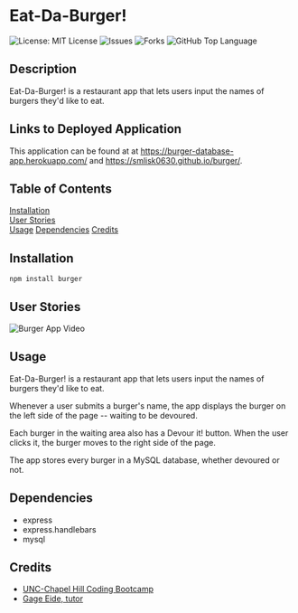 # Eat-Da-Burger!
![License: MIT License](https://img.shields.io/badge/License-MIT-blue.svg)
![Issues](https://img.shields.io/github/issues/smlisk0630/burger)
![Forks](https://img.shields.io/github/forks/smlisk0630/burger)
![GitHub Top Language](https://img.shields.io/github/languages/top/smlisk0630/burger)
## Description
Eat-Da-Burger! is a restaurant app that lets users input the names of burgers they'd like to eat.
## Links to Deployed Application
This application can be found at at https://burger-database-app.herokuapp.com/ and https://smlisk0630.github.io/burger/.
## Table of Contents
[Installation](https://smlisk0630.github.io/burger#installation)  
[User Stories](https://smlisk0630.github.io/burger#stories)  
[Usage](https://smlisk0630.github.io/burger#usage)
[Dependencies](https://smlisk0630.github.io/burger#dependencies)
[Credits](https://smlisk0630.github.io/burger#credits)   
## Installation
```
npm install burger
```
## User Stories
![Burger App Video](/public/assets/burger-app.gif)
## Usage
Eat-Da-Burger! is a restaurant app that lets users input the names of burgers they'd like to eat.

Whenever a user submits a burger's name, the app displays the burger on the left side of the page -- waiting to be devoured.

Each burger in the waiting area also has a Devour it! button. When the user clicks it, the burger moves to the right side of the page.

The app stores every burger in a MySQL database, whether devoured or not.
## Dependencies
- express
- express.handlebars
- mysql
## Credits
- [UNC-Chapel Hill Coding Bootcamp](https://bootcamp.unc.edu/)
- [Gage Eide, tutor](https://github.com/gage117)